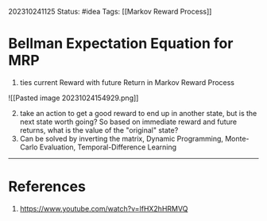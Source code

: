 202310241125
Status: #idea
Tags: [[Markov Reward Process]]

# Bellman Expectation Equation for MRP

1. ties current Reward with future Return in Markov Reward Process

![[Pasted image 20231024154929.png]]

2. take an action to get a good reward to end up in another state, but is the next state worth going? So based on immediate reward and future returns, what is the value of the "original" state?
3. Can be solved by inverting the matrix, Dynamic Programming, Monte-Carlo Evaluation, Temporal-Difference Learning

---
# References

1. https://www.youtube.com/watch?v=lfHX2hHRMVQ